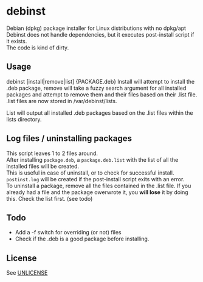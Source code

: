 # debinst
Debian (dpkg) package installer for Linux distributions with no dpkg/apt  
Debinst does not handle dependencies, but it executes post-install script if it exists.   
The code is kind of dirty.  

## Usage
debinst [install|remove|list] {PACKAGE.deb}
Install will attempt to install the .deb package, remove will take a fuzzy search argument for all installed packages and attempt to remove them and their files based on their .list file. .list files are now stored in /var/debinst/lists.

List will output all installed .deb packages based on the .list files within the lists directory.

## Log files / uninstalling packages
This script leaves 1 to 2 files around.  
After installing `package.deb`, a `package.deb.list` with the list of all the installed files will be created.  
This is useful in case of uninstall, or to check for successful install.  
`postinst.log` will be created if the post-install script exits with an error.   
To uninstall a package, remove all the files contained in the .list file. If you already had a file and the package owerwrote it, you **will lose** it by doing this. Check the list first. (see todo)  

## Todo
* Add a -f switch for overriding (or not) files
* Check if the .deb is a good package before installing.

## License
See [UNLICENSE](UNLICENSE)
